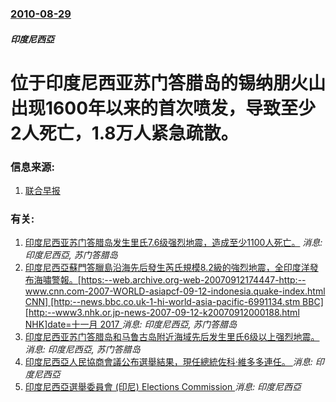 ### [2010-08-29](/news/2010/08/29/index.md)

##### 印度尼西亞
#  位于印度尼西亚苏门答腊岛的锡纳朋火山出现1600年以来的首次喷发，导致至少2人死亡，1.8万人紧急疏散。




### 信息来源:

1. [联合早报](http://www.zaobao.com/yx/yx100830_002.shtml)

### 有关:

1. [印度尼西亚苏门答腊岛发生里氏7.6级强烈地震，造成至少1100人死亡。](/news/2009/09/30/印度尼西亚苏门答腊岛发生里氏76级强烈地震-造成至少1100人死亡.md) _消息: 印度尼西亞, 苏门答腊岛_
2. [印度尼西亞蘇門答臘島沿海先后發生芮氏規模8.2級的強烈地震，全印度洋發布海嘯警報。[https:--web.archive.org-web-20070912174447-http:--www.cnn.com-2007-WORLD-asiapcf-09-12-indonesia.quake-index.html CNN] [http:--news.bbc.co.uk-1-hi-world-asia-pacific-6991134.stm BBC] [http:--www3.nhk.or.jp-news-2007-09-12-k20070912000188.html NHK]date=十一月 2017 ](/news/2007/09/12/印度尼西亞蘇門答臘島沿海先后發生芮氏規模82級的強烈地震-全印度洋發布海嘯警報-https-webarchiv.md) _消息: 印度尼西亞, 苏门答腊岛_
3. [印度尼西亚苏门答腊岛和马鲁古岛附近海域先后发生里氏6级以上强烈地震。](/news/2007/07/26/印度尼西亚苏门答腊岛和马鲁古岛附近海域先后发生里氏6级以上强烈地震.md) _消息: 印度尼西亞, 苏门答腊岛_
4. [印度尼西亞人民協商會議公布選舉結果，現任總統佐科·維多多連任。 ](/news/2019/05/21/印度尼西亞人民協商會議公布選舉結果-現任總統佐科-維多多連任.md) _消息: 印度尼西亞_
5. [印度尼西亞選舉委員會 (印尼) Elections Commission ](/news/2019/05/19/印度尼西亞選舉委員會-印尼-Elections-Commission.md) _消息: 印度尼西亞_
